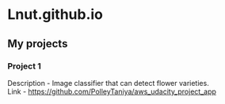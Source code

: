 # Lnut.github.io
## My projects
### Project 1 
Description -  Image classifier that can detect flower varieties.\
Link - https://github.com/PolleyTaniya/aws_udacity_project_app
